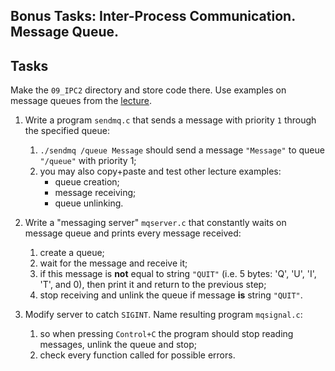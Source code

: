 Bonus Tasks: Inter-Process Communication. Message Queue.
---

## Tasks

Make the `09_IPC2` directory and store code there.
Use examples on message queues from the [lecture](lecture.md).

1. Write a program `sendmq.c` that sends a message with priority `1` through the specified queue:
   1. `./sendmq /queue Message` should send a message `"Message"` to queue `"/queue"` with priority 1;
   1. you may also copy+paste and test other lecture examples:
      * queue creation;
      * message receiving;
      * queue unlinking.

1. Write a "messaging server" `mqserver.c` that constantly waits on message queue and prints every message received:
   1. create a queue;
   1. wait for the message and receive it;
   1. if this message is __not__ equal to string `"QUIT"`
      (i.e. 5 bytes: 'Q', 'U', 'I', 'T', and 0), then print it and return to the previous step;
   1. stop receiving and unlink the queue if message __is__ string `"QUIT"`.

1. Modify server to catch `SIGINT`. Name resulting program `mqsignal.c`:
   1. so when pressing `Control+C` the program should stop reading messages, unlink the queue and stop;
   1. check every function called for possible errors.
